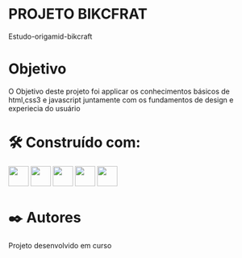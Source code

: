 # PROJETO BIKCFRAT 
Estudo-origamid-bikcraft

# Objetivo
O Objetivo deste projeto foi applicar os conhecimentos básicos de html,css3 e javascript juntamente com os fundamentos de design e experiecia do usuário

# 🛠️ Construído com:
<div>
 <img src="https://cdn.jsdelivr.net/gh/devicons/devicon/icons/git/git-original.svg" width="40" height="40"/>
 <img src="https://cdn.jsdelivr.net/gh/devicons/devicon/icons/html5/html5-original-wordmark.svg" width="40" height="40" />
 <img src="https://cdn.jsdelivr.net/gh/devicons/devicon/icons/css3/css3-original-wordmark.svg" width="40" height="40" />
 <img src="https://cdn.jsdelivr.net/gh/devicons/devicon/icons/javascript/javascript-original.svg" width="40" height="40" />
 <img src="https://cdn.jsdelivr.net/gh/devicons/devicon/icons/vscode/vscode-original-wordmark.svg" width="40" height="40" />
</div>

# ✒️ Autores
Projeto desenvolvido em curso
